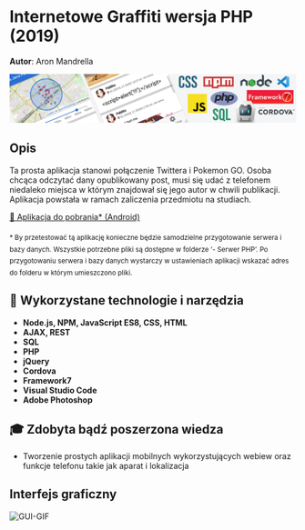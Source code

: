 # Internetowe Graffiti wersja PHP (2019)

**Autor**: Aron Mandrella

![Thumbnail](https://raw.githubusercontent.com/aronmandrella/InternetoweGraffiti/main/-%20Graphics/GitHub_Thumbnail.png)

## Opis
Ta prosta aplikacja stanowi połączenie Twittera i Pokemon GO.
Osoba chcąca odczytać dany opublikowany post, musi się udać z telefonem niedaleko miejsca w którym znajdował się jego autor w chwili publikacji.
Aplikacja powstała w ramach zaliczenia przedmiotu na studiach.

[💾 Aplikacja do pobrania* (Android)](https://github.com/aronmandrella/InternetoweGraffiti/releases/tag/v1.0)

<sub>* By przetestować tą aplikację konieczne będzie samodzielne przygotowanie serwera i bazy danych.
Wszystkie potrzebne pliki są dostępne w folderze ‘- Serwer PHP’.
Po przygotowaniu serwera i bazy danych wystarczy w ustawieniach aplikacji wskazać adres do folderu w którym umieszczono pliki.</sub>

## 🧰 Wykorzystane technologie i narzędzia
* **Node.js, NPM, JavaScript ES8, CSS, HTML**
* **AJAX, REST**
* **SQL**
* **PHP**
* **jQuery**
* **Cordova**
* **Framework7**
* **Visual Studio Code**
* **Adobe Photoshop**

## 🎓 Zdobyta bądź poszerzona wiedza
* Tworzenie prostych aplikacji mobilnych wykorzystujących webiew oraz funkcje telefonu takie jak aparat i lokalizacja

## Interfejs graficzny
![GUI-GIF](https://raw.githubusercontent.com/aronmandrella/InternetoweGraffiti/main/-%20Graphics/Gui1.gif)
